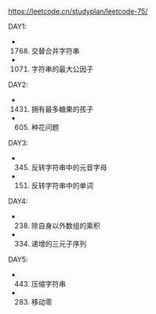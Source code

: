 https://leetcode.cn/studyplan/leetcode-75/

DAY1:
* 1768. 交替合并字符串
* 1071. 字符串的最大公因子
      
DAY2:
* 1431. 拥有最多糖果的孩子
* 605. 种花问题

DAY3:
* 345. 反转字符串中的元音字母
* 151. 反转字符串中的单词

DAY4:
* 238. 除自身以外数组的乘积
* 334. 递增的三元子序列

DAY5:
*  443. 压缩字符串
*  283. 移动零
